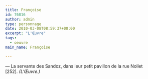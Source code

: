```yaml
---
title: Françoise
id: 76816
author: admin
type: personnage
date: 2010-03-08T08:59:37+00:00
excerpt: "L'Œuvre"
tags:
  - oeuvre
main_name: Françoise

---
```

— La servante des Sandoz, dans leur petit pavillon de la rue Nollet [252]. _(L&rsquo;Œuvre.)_